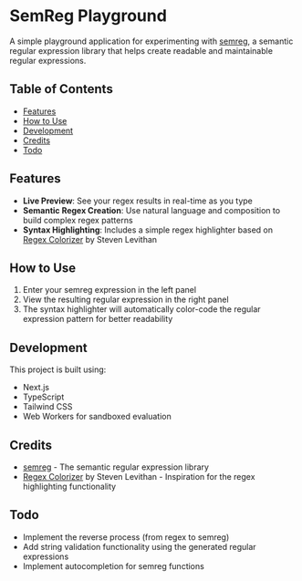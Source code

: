 # SemReg Playground

A simple playground application for experimenting with [semreg](https://github.com/lucabro81/semreg), a semantic regular expression library that helps create readable and maintainable regular expressions.

## Table of Contents

- [Features](#features)
- [How to Use](#how-to-use)
- [Development](#development)
- [Credits](#credits)
- [Todo](#todo)

## Features

- **Live Preview**: See your regex results in real-time as you type
- **Semantic Regex Creation**: Use natural language and composition to build complex regex patterns
- **Syntax Highlighting**: Includes a simple regex highlighter based on [Regex Colorizer](https://github.com/slevithan/regex-colorizer) by Steven Levithan

## How to Use

1. Enter your semreg expression in the left panel
2. View the resulting regular expression in the right panel
3. The syntax highlighter will automatically color-code the regular expression pattern for better readability

## Development

This project is built using:

- Next.js
- TypeScript
- Tailwind CSS
- Web Workers for sandboxed evaluation

## Credits

- [semreg](https://github.com/lucabro81/semreg) - The semantic regular expression library
- [Regex Colorizer](https://github.com/slevithan/regex-colorizer) by Steven Levithan - Inspiration for the regex highlighting functionality

## Todo

- Implement the reverse process (from regex to semreg)
- Add string validation functionality using the generated regular expressions
- Implement autocompletion for semreg functions
